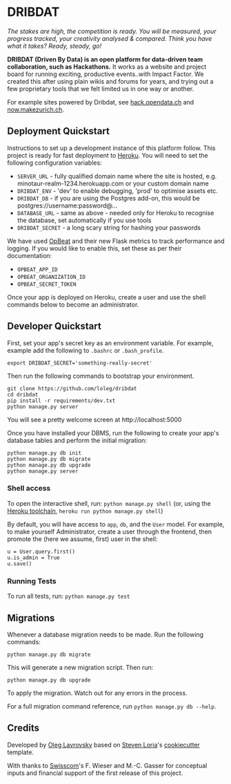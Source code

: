 # DRIBDAT

*The stakes are high, the competition is ready. You will be measured, your progress tracked, your creativity analysed & compared. Think you have what it takes? Ready, steady, go!*

**DRIBDAT (Driven By Data) is an open platform for data-driven team collaboration, such as Hackathons.** It works as a website and project board for running exciting, productive events..with Impact Factor. We created this after using plain wikis and forums for years, and trying out a few proprietary tools that we felt limited us in one way or another.

For example sites powered by Dribdat, see [hack.opendata.ch](https://hack.opendata.ch/) and [now.makezurich.ch](https://now.makezurich.ch/).

## Deployment Quickstart

Instructions to set up a development instance of this platform follow. This project is ready for fast deployment to [Heroku](http://heroku.com). You will need to set the following configuration variables:

* `SERVER_URL` - fully qualified domain name where the site is hosted, e.g. minotaur-realm-1234.herokuapp.com or your custom domain name
* `DRIBDAT_ENV` - 'dev' to enable debugging, 'prod' to optimise assets etc.
* `DRIBDAT_DB` - if you are using the Postgres add-on, this would be postgres://username:password@...
* `DATABASE_URL` - same as above - needed only for Heroku to recognise the database, set automatically if you use tools
* `DRIBDAT_SECRET` - a long scary string for hashing your passwords

We have used [OpBeat](https://opbeat.com/) and their new Flask metrics to track performance and logging. If you would like to enable this, set these as per their documentation:

* `OPBEAT_APP_ID`
* `OPBEAT_ORGANIZATION_ID`
* `OPBEAT_SECRET_TOKEN`

Once your app is deployed on Heroku, create a user and use the shell commands below to become an administrator.

## Developer Quickstart

First, set your app's secret key as an environment variable. For example, example add the following to `.bashrc` or `.bash_profile`.

```
export DRIBDAT_SECRET='something-really-secret'
```

Then run the following commands to bootstrap your environment.

```
git clone https://github.com/loleg/dribdat
cd dribdat
pip install -r requirements/dev.txt
python manage.py server
```

You will see a pretty welcome screen at http://localhost:5000

Once you have installed your DBMS, run the following to create your app's database tables and perform the initial migration:

```
python manage.py db init
python manage.py db migrate
python manage.py db upgrade
python manage.py server
```

### Shell access

To open the interactive shell, run: `python manage.py shell` (or, using the [Heroku toolchain](https://devcenter.heroku.com/categories/command-line), `heroku run python manage.py shell`)

By default, you will have access to `app`, `db`, and the `User` model. For example, to make yourself Administrator, create a user through the frontend, then promote the (here we assume, first) user in the shell:

```
u = User.query.first()
u.is_admin = True
u.save()
```

### Running Tests

To run all tests, run: `python manage.py test`

## Migrations

Whenever a database migration needs to be made. Run the following commands:

```
python manage.py db migrate
```

This will generate a new migration script. Then run:

```
python manage.py db upgrade
```

To apply the migration. Watch out for any errors in the process.

For a full migration command reference, run `python manage.py db --help`.

## Credits

Developed by [Oleg Lavrovsky](http://github.com/loleg) based on [Steven Loria](http://github.com/sloria/)'s [cookiecutter](http://github.com/audreyr/cookiecutter/) template.

With thanks to [Swisscom](http://swisscom.com)'s F. Wieser and M.-C. Gasser for conceptual inputs and financial support of the first release of this project.
